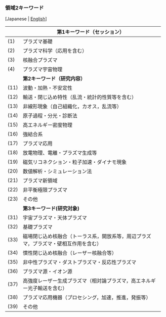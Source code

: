 ### 領域2キーワード

[Japanese | [English](keyword-e.html)]

|     |**第1キーワード（セッション）** |
| ----|---------------------| 
| (1) | プラズマ基礎 |
| (2) | プラズマ科学（応用を含む） |
| (3) | 核融合プラズマ |
| (4) | プラズマ宇宙物理 |
|     | **第2キーワード（研究内容）** |
| (11) | 波動・加熱・不安定性 |
| (12) | 輸送・閉じ込め特性（乱流・統計的性質等を含む） |
| (13) | 非線形現象（自己組織化，カオス，乱流等） |
| (14) | 原子過程・分光・診断法 |
| (15) | 高エネルギー密度物理 |
| (16) | 強結合系 |
| (17) | プラズマ応用 |
| (18) | 放電物理、電離・プラズマ生成等 |
| (19) | 磁気リコネクション・粒子加速・ダイナモ現象 |
| (20) | 数値解析・シミュレーション法 |
| (21) | プラズマ新領域 |
| (22) | 非平衡極限プラズマ |
| (23) | その他 |
|      | **第3キーワード(研究対象)** |
| (31) | 宇宙プラズマ・天体プラズマ |
| (32) | 基礎プラズマ |
| (33) | 磁場閉じ込め核融合（トーラス系，開放系等，周辺プラズマ，プラズマ・壁相互作用を含む） |
| (34) | 慣性閉じ込め核融合（レーザー核融合等） |
| (35) | 非中性プラズマ・ダストプラズマ・反応性プラズマ |
| (36) | プラズマ源・イオン源 |
| (37) | 高強度レーザー生成プラズマ（相対論プラズマ，高エネルギー光子輸送を含む） |
| (38) | プラズマ応用機器（プロセシング，加速，推進，発振等） |
| (39) | その他 |

